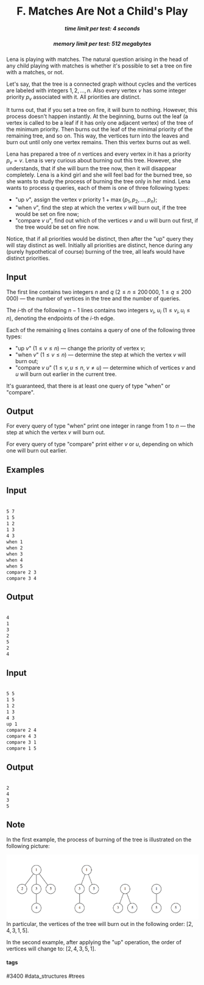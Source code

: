 <h1 style='text-align: center;'> F. Matches Are Not a Child's Play </h1>

<h5 style='text-align: center;'>time limit per test: 4 seconds</h5>
<h5 style='text-align: center;'>memory limit per test: 512 megabytes</h5>

Lena is playing with matches. The natural question arising in the head of any child playing with matches is whether it's possible to set a tree on fire with a matches, or not.

Let's say, that the tree is a connected graph without cycles and the vertices are labeled with integers $1, 2, \ldots, n$. Also every vertex $v$ has some integer priority $p_v$ associated with it. All priorities are distinct.

It turns out, that if you set a tree on fire, it will burn to nothing. However, this process doesn't happen instantly. At the beginning, burns out the leaf (a vertex is called to be a leaf if it has only one adjacent vertex) of the tree of the minimum priority. Then burns out the leaf of the minimal priority of the remaining tree, and so on. This way, the vertices turn into the leaves and burn out until only one vertex remains. Then this vertex burns out as well.

Lena has prepared a tree of $n$ vertices and every vertex in it has a priority $p_v = v$. Lena is very curious about burning out this tree. However, she understands, that if she will burn the tree now, then it will disappear completely. Lena is a kind girl and she will feel bad for the burned tree, so she wants to study the process of burning the tree only in her mind. Lena wants to process $q$ queries, each of them is one of three following types:

* "up $v$", assign the vertex $v$ priority $1 + \max\{p_1, p_2, \ldots, p_n\}$;
* "when $v$", find the step at which the vertex $v$ will burn out, if the tree would be set on fire now;
* "compare $v$ $u$", find out which of the vertices $v$ and $u$ will burn out first, if the tree would be set on fire now.

Notice, that if all priorities would be distinct, then after the "up" query they will stay distinct as well. Initially all priorities are distinct, hence during any (purely hypothetical of course) burning of the tree, all leafs would have distinct priorities.

## Input

The first line contains two integers $n$ and $q$ ($2 \le n \le 200\,000$, $1 \le q \le 200\,000$) — the number of vertices in the tree and the number of queries.

The $i$-th of the following $n - 1$ lines contains two integers $v_i$, $u_i$ ($1 \le v_i, u_i \le n$), denoting the endpoints of the $i$-th edge.

Each of the remaining $q$ lines contains a query of one of the following three types:

* "up $v$" ($1 \le v \le n$) — change the priority of vertex $v$;
* "when $v$" ($1 \le v \le n$) — determine the step at which the vertex $v$ will burn out;
* "compare $v$ $u$" ($1 \le v, u \le n$, $v \ne u$) — determine which of vertices $v$ and $u$ will burn out earlier in the current tree.

It's guaranteed, that there is at least one query of type "when" or "compare".

## Output

For every query of type "when" print one integer in range from $1$ to $n$ — the step at which the vertex $v$ will burn out.

For every query of type "compare" print either $v$ or $u$, depending on which one will burn out earlier.

## Examples

## Input


```

5 7
1 5
1 2
1 3
4 3
when 1
when 2
when 3
when 4
when 5
compare 2 3
compare 3 4

```
## Output


```

4
1
3
2
5
2
4

```
## Input


```

5 5
1 5
1 2
1 3
4 3
up 1
compare 2 4
compare 4 3
compare 3 1
compare 1 5

```
## Output


```

2
4
3
5

```
## Note

In the first example, the process of burning of the tree is illustrated on the following picture:

 ![](images/49fcc25f95ca2f41bd6edfc349427b17cec5f7ae.png) In particular, the vertices of the tree will burn out in the following order: $[2, 4, 3, 1, 5]$.

In the second example, after applying the "up" operation, the order of vertices will change to: $[2, 4, 3, 5, 1]$.



#### tags 

#3400 #data_structures #trees 